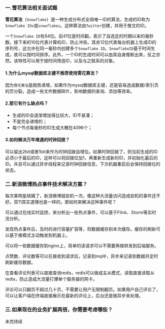 ### 一.雪花算法相关面试题

**雪花算法**（`Snowflake`）是一种生成分布式全局唯一ID的算法，生成的ID称为`Snowflake IDs`或`snowflakes`。这种算法由`Twitter`创建，并用于推文的ID。

一个`Snowflake ID`有64位。前41位是时间戳，表示了自选定的时期以来的毫秒数。接下来的10位代表计算机ID，防止冲突。其余12位代表每台机器上生成ID的序列号，这允许在同一毫秒内创建多个`Snowflake ID`。`SnowflakeID`基于时间生成，故可以按时间排序。此外，一个ID的生成时间可以由其自身推断出来，反之亦然。该特性可以用于按时间筛选ID，以及与之联系的对象。

#### 1.为什么mysql数据库主键不推荐使用雪花算法？

因为`雪花算法`是趋势递增，如果作为mysql数据库主键，还是容易造成数据/索引页的页分裂，造成一些文件数据碎片，影响数据的查询、添加等效率。

#### 2.那它有什么缺点吗？

- 生成的ID会逐渐增加得比较大，ID不紧凑；
- 不是完全递增的；
- 每个节点每毫秒的ID生成大概在4096个；

#### 3.如何解决万年难遇的时钟回拨？

可以留出2bit或者1bit来作为时钟回拨自增位。如果时钟回拨了，则当前生成的ID必须小于最后的ID，这样可以将回拨位加1，再重新生成新的ID，并初始化最后的ID。并且可以通过异步线程来记录时钟回拨信息，下次机器重启后会保持回拨位的状态。

### 二.新浪微博热点事件技术解决方案？

每次某明星结婚了，新浪微博就宕机一次。像这种大流量访问造成宕机的事件还不好。双11其实道理也是一样的。那如何来解决这种事件呢？

可以通过在线实时监控，来分析出一些热点事件，可以基于Flink、Storm等实时流分析。

发现热点事件后，及时的进行容量扩容等，将数据缓存到本次缓存。缓存的刷新可以基于推模式主动触发到机器上。

可以将一些数据缓存到nginx上，简单的读请求可以不需要再做转发到后端服务。

点赞数、评论数等可以在接收到请求后，记录到mq中，异步来记录到数据并定时刷新缓存数据。

在查看评论列表可以直接查询redis，redis可以做成主从模式，读取直接读取从redis，防止造成大流量打爆单个服务器的网卡。

评论可以只翻页不超过几十页，不需要让用户无限制翻页。如果用户自己评论了，可以让客户端在终端直接展示在最新的评论上，后台还是做异步来处理。

### 三.如果现在的业务扩展两倍，你需要考虑哪些？

未完待续
